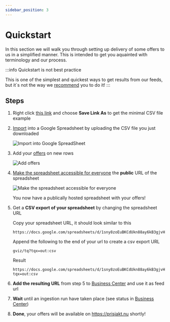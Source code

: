 ```yaml
---
sidebar_position: 3
---
```


# Quickstart

In this section we will walk you through setting up delivery of some offers to us in a simplified manner. This is intended to get you aquainted with terminology and our process.

:::info Quickstart is not best practice

This is one of the simplest and quickest ways to get results from our feeds, but it´s not the way we [recommend](/overview/best-practices) you to do it!
:::
## Steps

1. Right click  [this link](pathname:///examples/min-sample.csv) and choose **Save Link As** to get the minimal CSV file example

2. [Import](https://support.google.com/docs/answer/40608?hl=en&co=GENIE.Platform%3DDesktop) into a Google Spreadsheet by uploading the CSV file you just downloaded
   
   ![Import into Google SpreadSheet](@site/docs/assets/guides/quickstart/google-spreadsheet-import.png)
   
3. Add your [offers](/terminology/terms#term_offer) on new rows

   ![Add offers](@site/docs/assets/guides/quickstart/google-spreadsheet-add-products.png)


4. [Make the spreadsheet accessible for everyone](https://support.google.com/docs/answer/183965?hl=en&co=GENIE.Platform%3DDesktop) the **public** URL of the spreadsheet

    ![Make the spreadsheet accessible for everyone](@site/docs/assets/guides/quickstart/google-spreadsheet-share.png)

   You now have a publically hosted spreadsheet with your offers!

5. Get a **CSV export of your spreadsheet** by changing the spreadsheet URL

   Copy your spreadsheet URL, it should look similar to this
   
   ```
   https://docs.google.com/spreadsheets/d/1sny8zoEuBKCdUkn88ay6kB3gjvH0RBQZo6fGXnS542c/
   ```

   Append the following to the end of your url to create a csv export URL
   
   ```
   gviz/tq?tqx=out:csv
   ``` 

   Result

   ```
   https://docs.google.com/spreadsheets/d/1sny8zoEuBKCdUkn88ay6kB3gjvH0RBQZo6fGXnS542c/gviz/tq?tqx=out:csv
   ```

6. **Add the resulting URL** from step 5 to [Business Center](https://support.prisjakt.nu/en/articles/6175300-manage-product-feeds-in-business-center) and use it as feed url
7. **Wait** until an ingestion run have taken place (see status in [Business Center](https://support.prisjakt.nu/en/articles/6175300-manage-product-feeds-in-business-center))
8. **Done**, your offers will be available on https://prisjakt.nu shortly!
